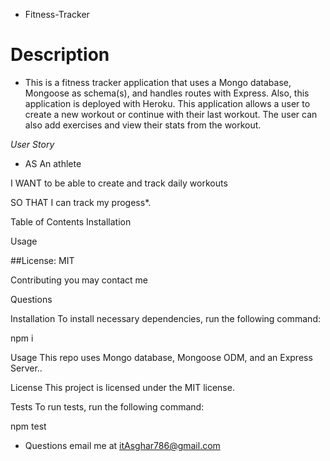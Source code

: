 * Fitness-Tracker<h1>

  
# Description

* This is a fitness tracker application that uses a Mongo database, Mongoose as  schema(s), and handles routes with Express. Also, this application is deployed with Heroku. This application allows a user to create a new workout or continue with their last workout. The user can also add exercises and view their stats from the workout.

*User Story*

* AS An athlete

I WANT to be able to create and track daily workouts

SO THAT I can track my progess*.

Table of Contents
Installation

Usage

##License: MIT

Contributing
you may contact me



Questions

Installation
To install necessary dependencies, run the following command:


npm i

Usage
This repo uses Mongo database, Mongoose ODM, and an Express Server..

License
This project is licensed under the MIT license.


Tests
To run tests, run the following command:


npm test

* Questions  email me at itAsghar786@gmail.com 